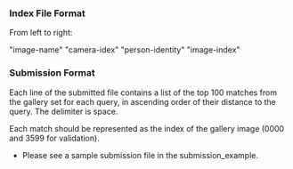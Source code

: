 ### Index File Format
From left to right:

"image-name" "camera-idex" "person-identity" "image-index"

### Submission Format
Each line of the submitted file contains a list of the top 100 matches from the gallery set for each query, in ascending order of their distance to the query. The delimiter is space. 

Each match should be represented as the index of the gallery image (0000 and 3599 for validation). 

- Please see a sample submission file in the submission_example.
